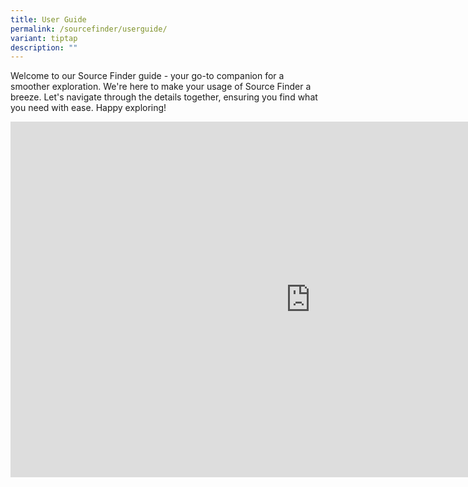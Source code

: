 ```yaml
---
title: User Guide
permalink: /sourcefinder/userguide/
variant: tiptap
description: ""
---
```

<p>Welcome to our Source Finder guide - your go-to companion for a smoother
exploration. We're here to make your usage of Source Finder a breeze. Let's
navigate through the details together, ensuring you find what you need
with ease. Happy exploring!</p>
<div class="iframe-wrapper">
<iframe height="569" width="960" allowfullscreen="true" frameborder="0" src="https://docs.google.com/presentation/d/e/2PACX-1vTmfE1Wo2C4AFJNKkxW8GmA_kaHQ8mIeW6LYqoYcuvw1oFM424SLMXQ8kRFednMXoA-7Jhk8fUwbjwD/embed?start=false&amp;loop=true&amp;delayms=3000"></iframe>
</div>
<p></p>
<p></p>